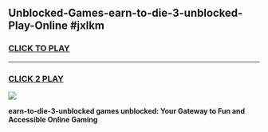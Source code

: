 
## Unblocked-Games-earn-to-die-3-unblocked-Play-Online #jxlkm
<h3>
<a href="https://news.freeplayer.one?title=earn-to-die-3-unblocked&ref=3">CLICK TO PLAY</a></h3>
<hr>

<h3>
<a href="https://news.freeplayer.one?title=earn-to-die-3-unblocked&ref=3">CLICK 2 PLAY</a>
  
</h3>

<a href="https://news.freeplayer.one?title=earn-to-die-3-unblocked&ref=3"><img src="https://clearcache.store/games.png"></a>


**earn-to-die-3-unblocked games unblocked: Your Gateway to Fun and Accessible Online Gaming**
